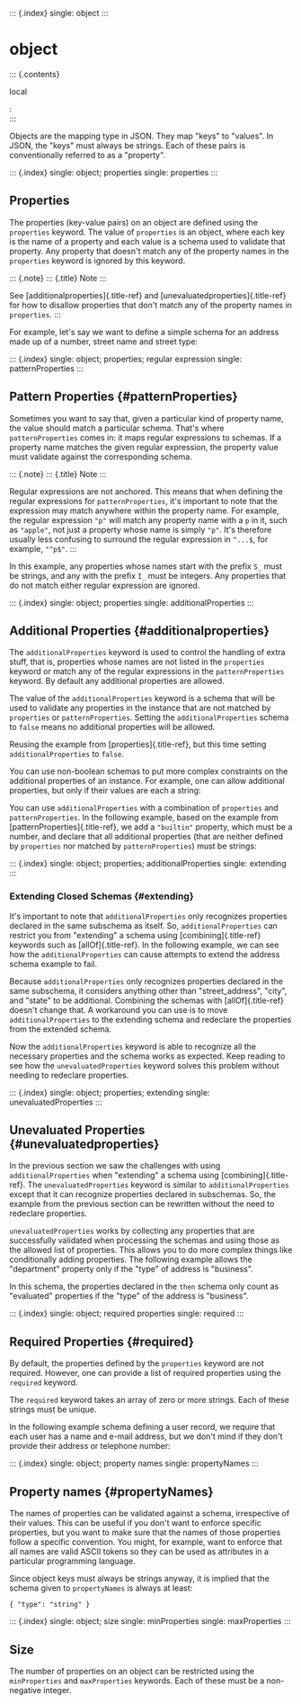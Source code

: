 ::: {.index}
single: object
:::

object
======

::: {.contents}

local

:   
:::

Objects are the mapping type in JSON. They map \"keys\" to \"values\".
In JSON, the \"keys\" must always be strings. Each of these pairs is
conventionally referred to as a \"property\".

::: {.index}
single: object; properties single: properties
:::

Properties
----------

The properties (key-value pairs) on an object are defined using the
`properties` keyword. The value of `properties` is an object, where each
key is the name of a property and each value is a schema used to
validate that property. Any property that doesn\'t match any of the
property names in the `properties` keyword is ignored by this keyword.

::: {.note}
::: {.title}
Note
:::

See [additionalproperties]{.title-ref} and
[unevaluatedproperties]{.title-ref} for how to disallow properties that
don\'t match any of the property names in `properties`.
:::

For example, let\'s say we want to define a simple schema for an address
made up of a number, street name and street type:

::: {.index}
single: object; properties; regular expression single: patternProperties
:::

Pattern Properties {#patternProperties}
------------------

Sometimes you want to say that, given a particular kind of property
name, the value should match a particular schema. That\'s where
`patternProperties` comes in: it maps regular expressions to schemas. If
a property name matches the given regular expression, the property value
must validate against the corresponding schema.

::: {.note}
::: {.title}
Note
:::

Regular expressions are not anchored. This means that when defining the
regular expressions for `patternProperties`, it\'s important to note
that the expression may match anywhere within the property name. For
example, the regular expression `"p"` will match any property name with
a `p` in it, such as `"apple"`, not just a property whose name is simply
`"p"`. It\'s therefore usually less confusing to surround the regular
expression in `^...$`, for example, `"^p$"`.
:::

In this example, any properties whose names start with the prefix `S_`
must be strings, and any with the prefix `I_` must be integers. Any
properties that do not match either regular expression are ignored.

::: {.index}
single: object; properties single: additionalProperties
:::

Additional Properties {#additionalproperties}
---------------------

The `additionalProperties` keyword is used to control the handling of
extra stuff, that is, properties whose names are not listed in the
`properties` keyword or match any of the regular expressions in the
`patternProperties` keyword. By default any additional properties are
allowed.

The value of the `additionalProperties` keyword is a schema that will be
used to validate any properties in the instance that are not matched by
`properties` or `patternProperties`. Setting the `additionalProperties`
schema to `false` means no additional properties will be allowed.

Reusing the example from [properties]{.title-ref}, but this time setting
`additionalProperties` to `false`.

You can use non-boolean schemas to put more complex constraints on the
additional properties of an instance. For example, one can allow
additional properties, but only if their values are each a string:

You can use `additionalProperties` with a combination of `properties`
and `patternProperties`. In the following example, based on the example
from [patternProperties]{.title-ref}, we add a `"builtin"` property,
which must be a number, and declare that all additional properties (that
are neither defined by `properties` nor matched by `patternProperties`)
must be strings:

::: {.index}
single: object; properties; additionalProperties single: extending
:::

### Extending Closed Schemas {#extending}

It\'s important to note that `additionalProperties` only recognizes
properties declared in the same subschema as itself. So,
`additionalProperties` can restrict you from \"extending\" a schema
using [combining]{.title-ref} keywords such as [allOf]{.title-ref}. In
the following example, we can see how the `additionalProperties` can
cause attempts to extend the address schema example to fail.

Because `additionalProperties` only recognizes properties declared in
the same subschema, it considers anything other than
\"street\_address\", \"city\", and \"state\" to be additional. Combining
the schemas with [allOf]{.title-ref} doesn\'t change that. A workaround
you can use is to move `additionalProperties` to the extending schema
and redeclare the properties from the extended schema.

Now the `additionalProperties` keyword is able to recognize all the
necessary properties and the schema works as expected. Keep reading to
see how the `unevaluatedProperties` keyword solves this problem without
needing to redeclare properties.

::: {.index}
single: object; properties; extending single: unevaluatedProperties
:::

Unevaluated Properties {#unevaluatedproperties}
----------------------

In the previous section we saw the challenges with using
`additionalProperties` when \"extending\" a schema using
[combining]{.title-ref}. The `unevaluatedProperties` keyword is similar
to `additionalProperties` except that it can recognize properties
declared in subschemas. So, the example from the previous section can be
rewritten without the need to redeclare properties.

`unevaluatedProperties` works by collecting any properties that are
successfully validated when processing the schemas and using those as
the allowed list of properties. This allows you to do more complex
things like conditionally adding properties. The following example
allows the \"department\" property only if the \"type\" of address is
\"business\".

In this schema, the properties declared in the `then` schema only count
as \"evaluated\" properties if the \"type\" of the address is
\"business\".

::: {.index}
single: object; required properties single: required
:::

Required Properties {#required}
-------------------

By default, the properties defined by the `properties` keyword are not
required. However, one can provide a list of required properties using
the `required` keyword.

The `required` keyword takes an array of zero or more strings. Each of
these strings must be unique.

In the following example schema defining a user record, we require that
each user has a name and e-mail address, but we don\'t mind if they
don\'t provide their address or telephone number:

::: {.index}
single: object; property names single: propertyNames
:::

Property names {#propertyNames}
--------------

The names of properties can be validated against a schema, irrespective
of their values. This can be useful if you don\'t want to enforce
specific properties, but you want to make sure that the names of those
properties follow a specific convention. You might, for example, want to
enforce that all names are valid ASCII tokens so they can be used as
attributes in a particular programming language.

Since object keys must always be strings anyway, it is implied that the
schema given to `propertyNames` is always at least:

    { "type": "string" }

::: {.index}
single: object; size single: minProperties single: maxProperties
:::

Size
----

The number of properties on an object can be restricted using the
`minProperties` and `maxProperties` keywords. Each of these must be a
non-negative integer.
